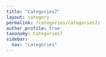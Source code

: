 ```yaml
---
title: "Categories7"
layout: category
permalink: /categories/categories7/
author_profile: true
taxonomy: Categories7
sidebar:
  nav: "categories"
---
```


